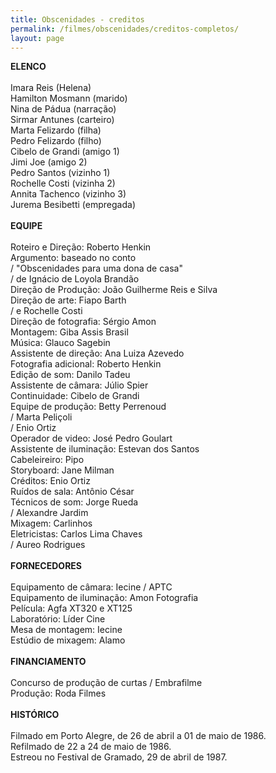 ```yaml
---
title: Obscenidades - creditos
permalink: /filmes/obscenidades/creditos-completos/
layout: page
---
```

**ELENCO**\
\
Imara Reis (Helena)\
Hamilton Mosmann (marido)\
Nina de Pádua (narração)\
Sirmar Antunes (carteiro)\
Marta Felizardo (filha)\
Pedro Felizardo (filho)\
Cibelo de Grandi (amigo 1)\
Jimi Joe (amigo 2)\
Pedro Santos (vizinho 1)\
Rochelle Costi (vizinha 2)\
Annita Tachenco (vizinho 3)\
Jurema Besibetti (empregada)\
\
**EQUIPE**\
\
Roteiro e Direção: Roberto Henkin\
Argumento: baseado no conto\
/ "Obscenidades para uma dona de casa"\
/ de Ignácio de Loyola Brandão\
Direção de Produção: João Guilherme Reis e Silva\
Direção de arte: Fiapo Barth\
/ e Rochelle Costi\
Direção de fotografia: Sérgio Amon\
Montagem: Giba Assis Brasil\
Música: Glauco Sagebin\
Assistente de direção: Ana Luiza Azevedo\
Fotografia adicional: Roberto Henkin\
Edição de som: Danilo Tadeu\
Assistente de câmara: Júlio Spier\
Continuidade: Cibelo de Grandi\
Equipe de produção: Betty Perrenoud\
/ Marta Peliçoli\
/ Enio Ortiz\
Operador de video: José Pedro Goulart\
Assistente de iluminação: Estevan dos Santos\
Cabeleireiro: Pipo\
Storyboard: Jane Milman\
Créditos: Enio Ortiz\
Ruídos de sala: Antônio César\
Técnicos de som: Jorge Rueda\
/ Alexandre Jardim\
Mixagem: Carlinhos\
Eletricistas: Carlos Lima Chaves\
/ Aureo Rodrigues\
\
**FORNECEDORES**\
\
Equipamento de câmara: Iecine / APTC\
Equipamento de iluminação: Amon Fotografia\
Película: Agfa XT320 e XT125\
Laboratório: Líder Cine\
Mesa de montagem: Iecine\
Estúdio de mixagem: Alamo\
\
**FINANCIAMENTO**\
\
Concurso de produção de curtas / Embrafilme\
Produção: Roda Filmes\
\
**HISTÓRICO**\
\
Filmado em Porto Alegre, de 26 de abril a 01 de maio de 1986.\
Refilmado de 22 a 24 de maio de 1986.\
Estreou no Festival de Gramado, 29 de abril de 1987.